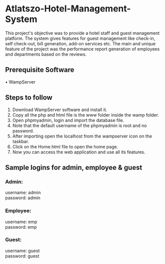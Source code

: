 # Atlatszo-Hotel-Management-System
This project's objective was to provide a hotel staff and guest management platform. The system gives features for guest management like check-in, self check-out, bill generation, add-on services etc. The main and unique feature of the project was the performance report generation of employees and departments based on the reviews.

## Prerequisite Software
•	WampServer

## Steps to follow
1.	Download WampServer software and install it.
2.	Copy all the php and html file is the www folder inside the wamp folder.
3.	Open phpmyadmin, login and import the database file.
4.	Note that the default username of the phpmyadmin is root and no password.
5.	After importing open the localhost from the wampserver icon on the taskbar.
6.	Click on the Home.html file to open the home page.
7.  Now you can access the web application and use all its features.

## Sample logins for admin, employee & guest

### Admin:
username: admin
<br>password: admin
### Employee: 
username: emp
<br>password: emp
### Guest:
username: guest
<br>password: guest
